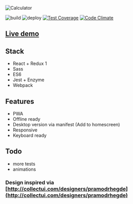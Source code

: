 ![Calculator](https://calculator.iondrimbafilho.me/images/calctwitter.png)

![build](https://github.com/iondrimba/react-calculator/workflows/build/badge.svg)
![deploy](https://github.com/iondrimba/react-calculator/workflows/deploy/badge.svg)
[![Test Coverage](https://api.codeclimate.com/v1/badges/a82eed604ee312a0edfa/test_coverage)](https://codeclimate.com/github/iondrimba/react-calculator/test_coverage)
[![Code Climate](https://codeclimate.com/github/iondrimba/react-calculator/badges/gpa.svg)](https://codeclimate.com/github/iondrimba/react-calculator)

## [Live demo](https://calculator.iondrimbafilho.me/)

## Stack

- React + Redux 1
- Sass
- ES6
- Jest + Enzyme
- Webpack

## Features

- PWA
- Offline ready
- Desktop version via manifest (Add to homescreen)
- Responsive
- Keyboard ready

## Todo

- more tests
- animations

### Design inspired via [http://collectui.com/designers/pramodrhegde](http://collectui.com/designers/pramodrhegde)
